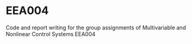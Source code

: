 # EEA004
Code and report writing for the group assignments of Multivariable and Nonlinear Control Systems EEA004
